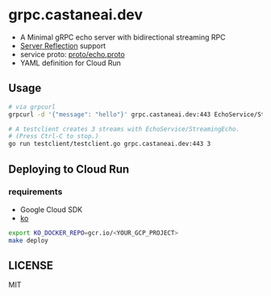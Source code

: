 # grpc.castaneai.dev

- A Minimal gRPC echo server with bidirectional streaming RPC
- [Server Reflection](https://github.com/grpc/grpc-go/blob/master/Documentation/server-reflection-tutorial.md) support
- service proto: [proto/echo.proto](./proto/echo.proto)
- YAML definition for Cloud Run

## Usage

```sh
# via grpcurl
grpcurl -d '{"message": "hello"}' grpc.castaneai.dev:443 EchoService/StreamingEcho

# A testclient creates 3 streams with EchoService/StreamingEcho.
# (Press Ctrl-C to stop.)
go run testclient/testclient.go grpc.castaneai.dev:443 3
```

## Deploying to Cloud Run

### requirements

- Google Cloud SDK
- [ko](https://github.com/google/ko)

```sh
export KO_DOCKER_REPO=gcr.io/<YOUR_GCP_PROJECT>
make deploy
```

## LICENSE

MIT
